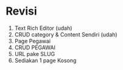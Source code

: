 # Revisi

1. Text Rich Editor (udah)
2. CRUD category & Content Sendiri (udah)
3. Page Pegawai
4. CRUD PEGAWAI
5. URL pake SLUG
6. Sediakan 1 page Kosong
